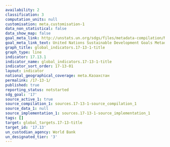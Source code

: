 ```yaml
---
availability: 2
classification: 3
computation_units: null
customisation: meta.customisation-1
data_non_statistical: false
data_show_map: false
goal_meta_link: http://unstats.un.org/sdgs/files/metadata-compilation/Metadata-Goal-17.pdf
goal_meta_link_text: United Nations Sustainable Development Goals Metadata (pdf 468kB)
graph_title: global_indicators.17-13-1-title
graph_type: line
indicator: 17.13.1
indicator_name: global_indicators.17-13-1-title
indicator_sort_order: 17-13-01
layout: indicator
national_geographical_coverage: meta.Казахстан
permalink: /17-13-1/
published: true
reporting_status: notstarted
sdg_goal: '17'
source_active_1: true
source_compilation_1: sources.17-13-1-source_compilation_1
source_data_1: null
source_implementation_1: sources.17-13-1-source_implementation_1
tags: []
target: global_targets.17-13-title
target_id: '17.13'
un_custodian_agency: World Bank
un_designated_tier: '3'
---
```

